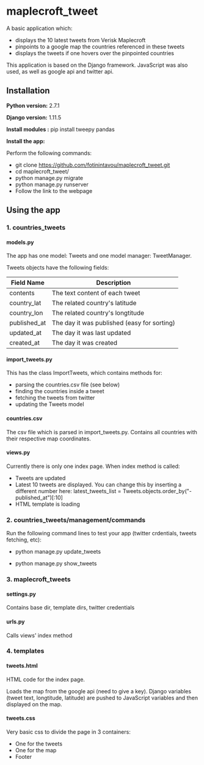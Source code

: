 # maplecroft_tweet

A basic application which:
- displays the 10 latest tweets from Verisk Maplecroft
- pinpoints to a google map the countries referenced in these tweets 
- displays the tweets if one hovers over the pinpointed countries

This application is based on the Django framework. JavaScript was also used, as well as google api and twitter api.

## Installation

**Python version:** 2.7.1

**Django version:** 1.11.5

**Install modules :**  pip install tweepy pandas

**Install the app:** 

Perform the following commands:

- git clone https://github.com/fotinintavou/maplecroft_tweet.git
- cd maplecroft_tweet/
- python manage.py migrate
- python manage.py runserver
- Follow the link to the webpage

## Using the app

### 1. countries_tweets

#### models.py

The app has one model: Tweets and one model manager: TweetManager. 

Tweets objects have the following fields:

Field Name | Description
------------ | -------------
contents | The text content of each tweet
country_lat | The related country's latitude
country_lon | The related country's longtitude
published_at | The day it was published (easy for sorting)
updated_at | The day it was last updated
created_at | The day it was created

#### import_tweets.py

This has the class ImportTweets, which contains methods for:
- parsing the countries.csv file (see below)
- finding the countries inside a tweet
- fetching the tweets from twitter
- updating the Tweets model

#### countries.csv

The csv file which is parsed in import_tweets.py. Contains all countries with their respective map coordinates.

#### views.py

Currently there is only one index page. When index method is called:

- Tweets are updated
- Latest 10 tweets are displayed. You can change this by inserting a different number here: latest_tweets_list = Tweets.objects.order_by("-published_at")[:10]
- HTML template is loading

### 2. countries_tweets/management/commands 

Run the following command lines to test your app (twitter crdentials, tweets fetching, etc):

- python manage.py update_tweets

- python manage.py show_tweets

### 3. maplecroft_tweets

#### settings.py

Contains base dir, template dirs, twitter credentials

#### urls.py

Calls views' index method

### 4. templates

#### tweets.html

HTML code for the index page. 

Loads the map from the google api (need to give a key).
Django variables (tweet text, longtitude, latitude) are pushed to JavaScript variables and then displayed on the map.

#### tweets.css

Very basic css to divide the page in 3 containers:

- One for the tweets
- One for the map
- Footer
